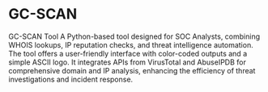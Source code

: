 # GC-SCAN
GC-SCAN Tool
A Python-based tool designed for SOC Analysts, combining WHOIS lookups, IP reputation checks, and threat intelligence automation. The tool offers a user-friendly interface with color-coded outputs and a simple ASCII logo. It integrates APIs from VirusTotal and AbuseIPDB for comprehensive domain and IP analysis, enhancing the efficiency of threat investigations and incident response.
